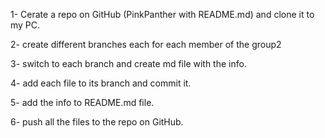 1- Cerate a repo on GitHub (PinkPanther with README.md) and clone it to my PC.

2- create different branches each for each member of the group2

3- switch to each branch and create md file with the info.

4- add each file to its branch and commit it.

5- add the info to README.md file.

6- push all the files to the repo on GitHub.
